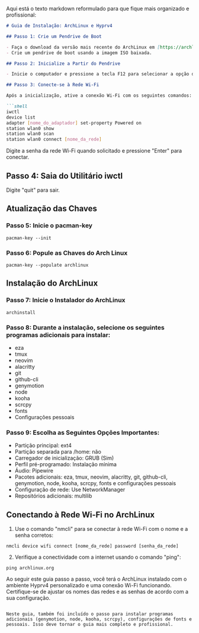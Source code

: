 Aqui está o texto markdown reformulado para que fique mais organizado e profissional:

```markdown
# Guia de Instalação: ArchLinux e Hyprv4

## Passo 1: Crie um Pendrive de Boot

- Faça o download da versão mais recente do ArchLinux em [https://archlinux.org](https://archlinux.org).
- Crie um pendrive de boot usando a imagem ISO baixada.

## Passo 2: Inicialize a Partir do Pendrive

- Inicie o computador e pressione a tecla F12 para selecionar a opção de inicialização a partir do pendrive.

## Passo 3: Conecte-se à Rede Wi-Fi

Após a inicialização, ative a conexão Wi-Fi com os seguintes comandos:

```shell
iwctl
device list
adapter [nome_do_adaptador] set-property Powered on
station wlan0 show
station wlan0 scan
station wlan0 connect [nome_da_rede]
```

Digite a senha da rede Wi-Fi quando solicitado e pressione "Enter" para conectar.

## Passo 4: Saia do Utilitário iwctl

Digite "quit" para sair.

## Atualização das Chaves

### Passo 5: Inicie o pacman-key

```shell
pacman-key --init
```

### Passo 6: Popule as Chaves do Arch Linux

```shell
pacman-key --populate archlinux
```

## Instalação do ArchLinux

### Passo 7: Inicie o Instalador do ArchLinux

```shell
archinstall
```

### Passo 8: Durante a instalação, selecione os seguintes programas adicionais para instalar:

- eza
- tmux
- neovim
- alacritty
- git
- github-cli
- genymotion
- node
- kooha
- scrcpy
- fonts
- Configurações pessoais

### Passo 9: Escolha as Seguintes Opções Importantes:

- Partição principal: ext4
- Partição separada para /home: não
- Carregador de inicialização: GRUB (Sim)
- Perfil pré-programado: Instalação mínima
- Áudio: Pipewire
- Pacotes adicionais: eza, tmux, neovim, alacritty, git, github-cli, genymotion, node, kooha, scrcpy, fonts e configurações pessoais
- Configuração de rede: Use NetworkManager
- Repositórios adicionais: multilib

## Conectando à Rede Wi-Fi no ArchLinux

1. Use o comando "nmcli" para se conectar à rede Wi-Fi com o nome e a senha corretos:

```shell
nmcli device wifi connect [nome_da_rede] password [senha_da_rede]
```

2. Verifique a conectividade com a internet usando o comando "ping":

```shell
ping archlinux.org
```

Ao seguir este guia passo a passo, você terá o ArchLinux instalado com o ambiente Hyprv4 personalizado e uma conexão Wi-Fi funcionando. Certifique-se de ajustar os nomes das redes e as senhas de acordo com a sua configuração.
```

Neste guia, também foi incluído o passo para instalar programas adicionais (genymotion, node, kooha, scrcpy), configurações de fonts e pessoais. Isso deve tornar o guia mais completo e profissional.
